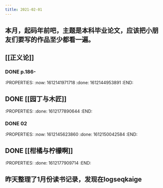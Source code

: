 ```yaml
---
title: 2021-02-01
---
```


## 本月，起码年前吧，主题是本科毕业论文，应该把小朋友们要写的作品至少都看一遍。
## [[正义论]]
### DONE p.186-
:PROPERTIES:
:now: 1612141971718
:done: 1612144953891
:END:
## DONE [[园丁与木匠]] 
:PROPERTIES:
:done: 1612177890644
:END:
### DONE 02
:PROPERTIES:
:now: 1612145623860
:done: 1612150042584
:END:
## DONE [[柑橘与柠檬啊]]
:PROPERTIES:
:done: 1612177909714
:END:
## 昨天整理了1月份读书记录，发现在logseqkaige
